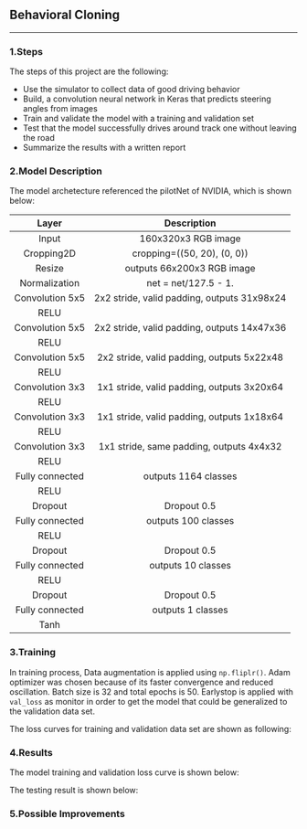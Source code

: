 ## **Behavioral Cloning** 

---

### 1.Steps

The steps of this project are the following:
* Use the simulator to collect data of good driving behavior
* Build, a convolution neural network in Keras that predicts steering angles from images
* Train and validate the model with a training and validation set
* Test that the model successfully drives around track one without leaving the road
* Summarize the results with a written report

### 2.Model Description

The model archetecture referenced the pilotNet of NVIDIA, which is shown below:

| Layer         		|     Description	        					| 
|:---------------------:|:---------------------------------------------:| 
| Input         		| 160x320x3 RGB image   						| 
| Cropping2D     	    | cropping=((50, 20), (0, 0))	                |
| Resize                | outputs 66x200x3 RGB image                    |
| Normalization         | net = net/127.5 - 1.                          |
| Convolution 5x5		| 2x2 stride, valid padding, outputs 31x98x24	|
| RELU	      	        | 				                                |
| Convolution 5x5	    | 2x2 stride, valid padding, outputs 14x47x36   |
| RELU					|												|
| Convolution 5x5	    | 2x2 stride, valid padding, outputs 5x22x48    |
| RELU  	      	    |  			                                    |
| Convolution 3x3	    | 1x1 stride, valid padding, outputs 3x20x64    |
| RELU					|												|
| Convolution 3x3	    | 1x1 stride, valid padding, outputs 1x18x64    |
| RELU	      	        |              			                        |
| Convolution 3x3	    | 1x1 stride, same padding, outputs 4x4x32      |
| RELU	      	        |              			                        |
| Fully connected		| outputs 1164 classes                          |
| RELU	      	        |              			                        |
| Dropout	      	    | Dropout 0.5       			                |
| Fully connected       | outputs 100 classes                           |
| RELU	      	        |              			                        |
| Dropout	      	    | Dropout 0.5       			                |
| Fully connected       | outputs 10 classes                            |
| RELU	      	        |              			                        |
| Dropout	      	    | Dropout 0.5       			                |
| Fully connected       | outputs 1 classes                             |
| Tanh	      	        |              			                        |

### 3.Training

In training process, Data augmentation is applied using `np.fliplr()`. Adam optimizer was chosen because of its faster convergence and reduced oscillation. Batch size is 32 and total epochs is 50. Earlystop is applied with `val_loss` as monitor in order to get the model that could be generalized to the validation data set.

The loss curves for training and validation data set are shown as following:



### 4.Results

The model training and validation loss curve is shown below:


The testing result is shown below:



### 5.Possible Improvements

